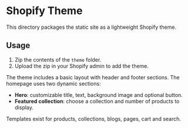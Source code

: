 # Shopify Theme

This directory packages the static site as a lightweight Shopify theme.

## Usage
1. Zip the contents of the `theme` folder.
2. Upload the zip in your Shopify admin to add the theme.

The theme includes a basic layout with header and footer sections. The homepage uses two dynamic sections:
- **Hero**: customizable title, text, background image and optional button.
- **Featured collection**: choose a collection and number of products to display.

Templates exist for products, collections, blogs, pages, cart and search.

